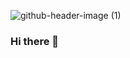 ![github-header-image (1)](https://github.com/L7G9/l7g9/assets/18046238/50eca9a9-b0e3-4ada-b545-6e1bf56770e5)
### Hi there 👋

<!--
**L7G9/l7g9** is a ✨ _special_ ✨ repository because its `README.md` (this file) appears on your GitHub profile.

Here are some ideas to get you started:

- 🔭 I’m currently working on ...
- 🌱 I’m currently learning ...
- 👯 I’m looking to collaborate on ...
- 🤔 I’m looking for help with ...
- 💬 Ask me about ...
- 📫 How to reach me: ...
- 😄 Pronouns: ...
- ⚡ Fun fact: ...
-->
